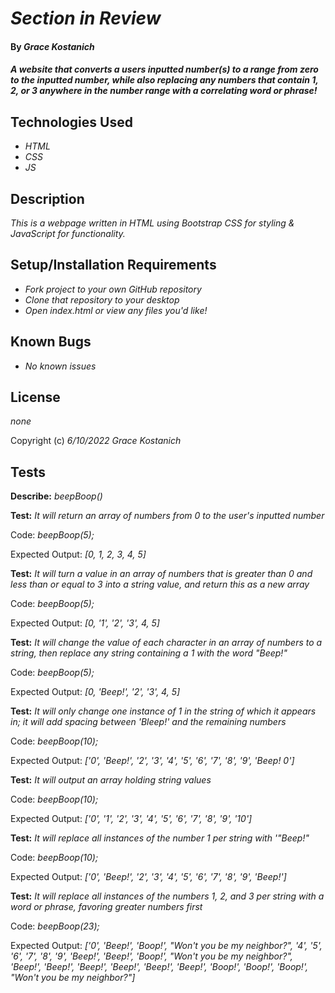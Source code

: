 # _Section in Review_

#### By _**Grace Kostanich**_

#### _A website that converts a users inputted number(s) to a range from zero to the inputted number, while also replacing any numbers that contain 1, 2, or 3 anywhere in the number range with a correlating word or phrase!_

## Technologies Used

* _HTML_
* _CSS_
* _JS_

## Description

_This is a webpage written in HTML using Bootstrap CSS for styling & JavaScript for functionality._

## Setup/Installation Requirements

* _Fork project to your own GitHub repository_ 
* _Clone that repository to your desktop_
* _Open index.html or view any files you'd like!_

## Known Bugs

* _No known issues_

## License

_none_

Copyright (c) _6/10/2022_ _Grace Kostanich_

## Tests


**Describe:** _beepBoop()_


**Test:** _It will return an array of numbers from 0 to the user's inputted number_

Code: _beepBoop(5);_

Expected Output: _[0, 1, 2, 3, 4, 5]_

**Test:** _It will turn a value in an array of numbers that is greater than 0 and less than or equal to 3 into a string value, and return this as a new array_

Code: _beepBoop(5);_

Expected Output: _[0, '1', '2', '3', 4, 5]_

**Test:** _It will change the value of each character in an array of numbers to a string, then replace any string containing a 1 with the word "Beep!"_

Code: _beepBoop(5);_

Expected Output: _[0, 'Beep!', '2', '3', 4, 5]_

**Test:** _It will only change one instance of 1 in the string of which it appears in; it will add spacing between 'Bleep!' and the remaining numbers_

Code: _beepBoop(10);_

Expected Output: _['0', 'Beep!', '2', '3', '4', '5', '6', '7', '8', '9', 'Beep! 0']_

**Test:** _It will output an array holding string values_

Code: _beepBoop(10);_

Expected Output: _['0', '1', '2', '3', '4', '5', '6', '7', '8', '9', '10']_

**Test:** _It will replace all instances of the number 1 per string with '"Beep!"_

Code: _beepBoop(10);_

Expected Output: _['0', 'Beep!', '2', '3', '4', '5', '6', '7', '8', '9', 'Beep!']_

**Test:** _It will replace all instances of the numbers 1, 2, and 3 per string with a word or phrase, favoring greater numbers first_

Code: _beepBoop(23);_

Expected Output: _['0', 'Beep!', 'Boop!', "Won't you be my neighbor?", '4', '5', '6', '7', '8', '9', 'Beep!', 'Beep!', 'Boop!', "Won't you be my neighbor?", 'Beep!', 'Beep!', 'Beep!', 'Beep!', 'Beep!', 'Beep!', 'Boop!', 'Boop!', 'Boop!', "Won't you be my neighbor?"]_